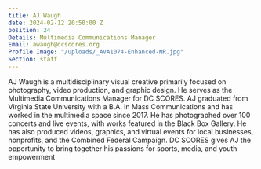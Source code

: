 ```yaml
---
title: AJ Waugh
date: 2024-02-12 20:50:00 Z
position: 24
Details: Multimedia Communications Manager
Email: awaugh@dcscores.org
Profile Image: "/uploads/_AVA1074-Enhanced-NR.jpg"
Section: staff
---
```


AJ Waugh is a multidisciplinary visual creative primarily focused on photography, video production, and graphic design. He serves as the Multimedia Communications Manager for DC SCORES. AJ graduated from Virginia State University with a B.A. in Mass Communications and has worked in the multimedia space since 2017. He has photographed over 100 concerts and live events, with works featured in the Black Box Gallery. He has also produced videos, graphics, and virtual events for local businesses, nonprofits, and the Combined Federal Campaign. DC SCORES gives AJ the opportunity to bring together his passions for sports, media, and youth empowerment